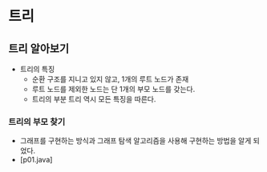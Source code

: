# 트리
## 트리 알아보기
- 트리의 특징
  - 순환 구조를 지니고 있지 않고, 1개의 루트 노드가 존재
  - 루트 노드를 제외한 노드는 단 1개의 부모 노드를 갖는다.
  - 트리의 부분 트리 역시 모든 특징을 따른다.

### 트리의 부모 찾기
- 그래프를 구현하는 방식과 그래프 탐색 알고리즘을 사용해 구현하는 방법을 알게 되었다.
- [p01.java]